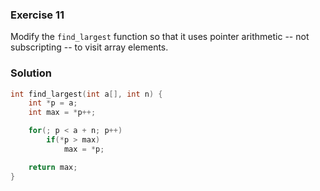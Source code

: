 ### Exercise 11

Modify the `find_largest` function so that it uses pointer arithmetic -- not
subscripting -- to visit array elements.

### Solution

```c
int find_largest(int a[], int n) {
    int *p = a;
    int max = *p++;

    for(; p < a + n; p++)
        if(*p > max)
            max = *p;

    return max;
}
```
